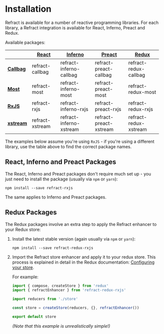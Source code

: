 # Installation

Refract is available for a number of reactive programming libraries. For each library, a Refract integration is available for React, Inferno, Preact and Redux.

Available packages:

<!-- prettier-ignore-start -->
| | [React](https://github.com/facebook/react) | [Inferno](https://infernojs.org/) | [Preact](https://preactjs.com/) | [Redux](https://github.com/reduxjs/redux) |
| --- | --- | --- | --- | --- |
| **[Callbag](https://github.com/callbag/callbag)** | refract-callbag | refract-inferno-callbag | refract-preact-callbag | refract-redux-callbag |
| **[Most](https://github.com/cujojs/most)** | refract-most | refract-inferno-most | refract-preact-most | refract-redux-most |
| **[RxJS](https://github.com/reactivex/rxjs)** | refract-rxjs | refract-inferno-rxjs | refract-preact-rxjs | refract-redux-rxjs |
| **[xstream](https://github.com/staltz/xstream)** | refract-xstream | refract-inferno-xstream | refract-preact-xstream | refract-redux-xstream |
<!-- prettier-ignore-end -->

The examples below assume you're using `RxJS` - if you're using a different library, use the table above to find the correct package names.

## React, Inferno and Preact Packages

The React, Inferno and Preact packages don't require much set up - you just need to install the package (usually via `npm` or `yarn`):

```
npm install --save refract-rxjs
```

The same applies to Inferno and Preact packages.

## Redux Packages

The Redux packages involve an extra step to apply the Refract enhancer to your Redux store:

1.  Install the latest stable version (again usually via `npm` or `yarn`):

    ```
    npm install --save refract-redux-rxjs
    ```

1.  Import the Refract store enhancer and apply it to your redux store. This process is explained in detail in the Redux documentation: [Configuring your store](https://redux.js.org/recipes/configuring-your-store).

    For example:

    ```js
    import { compose, createStore } from 'redux'
    import { refractEnhancer } from 'refract-redux-rxjs'

    import reducers from './store'

    const store = createStore(reducers, {}, refractEnhancer())

    export default store
    ```

    _(Note that this example is unrealistically simple!)_
